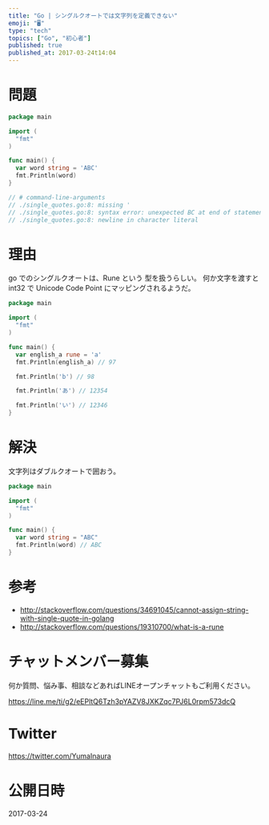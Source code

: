 ```yaml
---
title: "Go | シングルクオートでは文字列を定義できない"
emoji: "🖥"
type: "tech"
topics: ["Go", "初心者"]
published: true
published_at: 2017-03-24t14:04
---
```


# 問題

```go
package main

import (
  "fmt"
)

func main() {
  var word string = 'ABC'
  fmt.Println(word)
}

// # command-line-arguments
// ./single_quotes.go:8: missing '
// ./single_quotes.go:8: syntax error: unexpected BC at end of statement
// ./single_quotes.go:8: newline in character literal
```

# 理由

go でのシングルクオートは、Rune という 型を扱うらしい。
何か文字を渡すと int32 で Unicode Code Point にマッピングされるようだ。

```go
package main

import (
  "fmt"
)

func main() {
  var english_a rune = 'a'
  fmt.Println(english_a) // 97

  fmt.Println('b') // 98

  fmt.Println('あ') // 12354

  fmt.Println('い') // 12346
}

```

# 解決

文字列はダブルクオートで囲おう。

```go
package main

import (
  "fmt"
)

func main() {
  var word string = "ABC"
  fmt.Println(word) // ABC
}
```

# 参考

- http://stackoverflow.com/questions/34691045/cannot-assign-string-with-single-quote-in-golang
- http://stackoverflow.com/questions/19310700/what-is-a-rune








<!-- Update From Qiita API -->

# チャットメンバー募集


何か質問、悩み事、相談などあればLINEオープンチャットもご利用ください。

https://line.me/ti/g2/eEPltQ6Tzh3pYAZV8JXKZqc7PJ6L0rpm573dcQ





# Twitter


https://twitter.com/YumaInaura


<!-- Update From Qiita API -->



# 公開日時

2017-03-24
